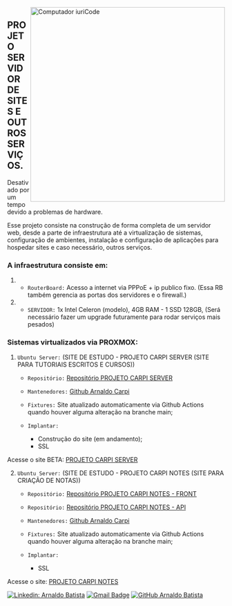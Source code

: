 <img src="https://github.com/arnaldocarpi/Projeto-Servidor-com-Aplicacoes/blob/main/ilustra-capa2.png" min-width="400px" max-width="400px" width="450px" align="right" alt="Computador iuriCode">

## PROJETO SERVIDOR DE SITES E OUTROS SERVIÇOS.
Desativado por um tempo devido a problemas de hardware.

Esse projeto consiste na construção de forma completa de um servidor web, desde a parte de infraestrutura até a virtualização de sistemas, configuração de ambientes,
instalação e configuração de aplicações para hospedar sites e caso necessário, outros serviços.

### A infraestrutura consiste em:

1. - `RouterBoard:` Acesso a internet via PPPoE + ip publico fixo. (Essa RB também gerencia as portas dos servidores e o firewall.)
2. - `SERVIDOR:` 1x Intel Celeron (modelo), 4GB RAM - 1 SSD 128GB, (Será necessário fazer um upgrade futuramente para rodar serviços mais pesados) 

### Sistemas virtualizados via PROXMOX:

1. `Ubuntu Server:` (SITE DE ESTUDO - PROJETO CARPI SERVER (SITE PARA TUTORIAIS ESCRITOS E CURSOS))
    - `Repositório:` [Repositório PROJETO CARPI SERVER](https://github.com/arnaldocarpi/Site-principal)
    - `Mantenedores:` [Github Arnaldo Carpi](https://github.com/arnaldocarpi)
    - `Fixtures:` Site atualizado automaticamente via Github Actions quando houver alguma alteração na branche main;
        
    - `Implantar:` 
        - Construção do site (em andamento);
        -   SSL

Acesse o site BETA: [PROJETO CARPI SERVER](http://carpi.serveblog.net/)

2. `Ubuntu Server:` (SITE DE ESTUDO - PROJETO CARPI NOTES (SITE PARA CRIAÇÃO DE NOTAS))
    - `Repositório:` [Repositório PROJETO CARPI NOTES - FRONT](https://github.com/arnaldocarpi/Carpi-Notes-FRONT)
    - `Repositório:` [Repositório PROJETO CARPI NOTES - API](https://github.com/arnaldocarpi/Carpi-Notes-API)
    - `Mantenedores:` [Github Arnaldo Carpi](https://github.com/arnaldocarpi)
    - `Fixtures:` Site atualizado automaticamente via Github Actions quando houver alguma alteração na branche main;
        
    - `Implantar:` 
        -   SSL

Acesse o site: [PROJETO CARPI NOTES](http://carpinotes.ddns.net:81/)

[![Linkedin: Arnaldo Batista](https://img.shields.io/badge/-arnaldbatista-blue?style=flat-square&logo=Linkedin&logoColor=white&link=https://www.linkedin.com/in/arnaldbatista)](https://www.linkedin.com/in/arnaldbatista)
[![Gmail Badge](https://img.shields.io/badge/-arnaldo.carpi@icloud.com-006bed?style=flat-square&logo=apple&logoColor=white&link=mailto:arnaldo.carpi@icloud.com)](mailto:arnaldo.carpi@icloud.com)
[![GitHub Arnaldo Batista]( https://img.shields.io/github/followers/VanessaSwerts?label=follow&style=social)](https://github.com/arnaldbatista)
